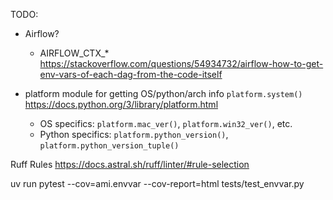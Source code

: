 TODO:


- Airflow?
  - AIRFLOW_CTX_* https://stackoverflow.com/questions/54934732/airflow-how-to-get-env-vars-of-each-dag-from-the-code-itself


- platform module for getting OS/python/arch info `platform.system()` https://docs.python.org/3/library/platform.html
  - OS specifics: `platform.mac_ver()`, `platform.win32_ver()`, etc.
  - Python specifics: `platform.python_version()`, `platform.python_version_tuple()`

Ruff Rules https://docs.astral.sh/ruff/linter/#rule-selection


uv run pytest --cov=ami.envvar --cov-report=html tests/test_envvar.py
